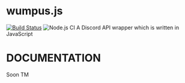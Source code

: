 # wumpus.js
[![Build Status](https://travis-ci.com/Sardonyx78/wumpus.js.svg?branch=master)](https://travis-ci.com/Sardonyx78/wumpus.js)
![Node.js CI](https://github.com/Sardonyx78/wumpus.js/workflows/Node.js%20CI/badge.svg?branch=master)
A Discord API wrapper which is written in JavaScript
# DOCUMENTATION
Soon TM
